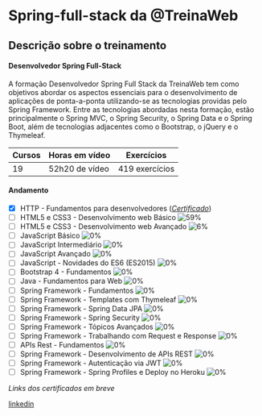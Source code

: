 # Spring-full-stack da @TreinaWeb

## Descrição sobre o treinamento

#### Desenvolvedor Spring Full-Stack

<p>
A formação Desenvolvedor Spring Full Stack da TreinaWeb tem como objetivos abordar os aspectos essenciais para o desenvolvimento de aplicações de ponta-a-ponta utilizando-se as tecnologias providas pelo Spring Framework. Entre as tecnologias abordadas nesta formação, estão principalmente o Spring MVC, o Spring Security, o Spring Data e o Spring Boot, além de tecnologias adjacentes como o Bootstrap, o jQuery e o Thymeleaf.
</p>

| Cursos | Horas em vídeo | Exercícios      |
|--------|----------------|-----------------|
| 19     | 52h20 de vídeo | 419 exercícios  |

#### Andamento
- [X] HTTP - Fundamentos para desenvolvedores (_[Certificado](https://www.treinaweb.com.br/certificado/0VG9IIRLDWWS)_)
- [ ] HTML5 e CSS3 - Desenvolvimento web Básico ![59%](https://progress-bar.dev/59)
- [ ] HTML5 e CSS3 - Desenvolvimento web Avançado ![6%](https://progress-bar.dev/6)
- [ ] JavaScript Básico ![0%](https://progress-bar.dev/0)
- [ ] JavaScript Intermediário ![0%](https://progress-bar.dev/0)
- [ ] JavaScript Avançado ![0%](https://progress-bar.dev/0)
- [ ] JavaScript - Novidades do ES6 (ES2015) ![0%](https://progress-bar.dev/0)
- [ ] Bootstrap 4 - Fundamentos ![0%](https://progress-bar.dev/0)
- [ ] Java - Fundamentos para Web ![0%](https://progress-bar.dev/0)
- [ ] Spring Framework - Fundamentos ![0%](https://progress-bar.dev/0)
- [ ] Spring Framework - Templates com Thymeleaf ![0%](https://progress-bar.dev/0)
- [ ] Spring Framework - Spring Data JPA ![0%](https://progress-bar.dev/0)
- [ ] Spring Framework - Spring Security ![0%](https://progress-bar.dev/0)
- [ ] Spring Framework - Tópicos Avançados ![0%](https://progress-bar.dev/0)
- [ ] Spring Framework - Trabalhando com Request e Response ![0%](https://progress-bar.dev/0)
- [ ] APIs Rest - Fundamentos ![0%](https://progress-bar.dev/0)
- [ ] Spring Framework - Desenvolvimento de APIs REST ![0%](https://progress-bar.dev/0)
- [ ] Spring Framework - Autenticação via JWT ![0%](https://progress-bar.dev/0)
- [ ] Spring Framework - Spring Profiles e Deploy no Heroku ![0%](https://progress-bar.dev/0)

_Links dos certificados em breve_

[linkedin](https://linkedin.com/in/salumao/)